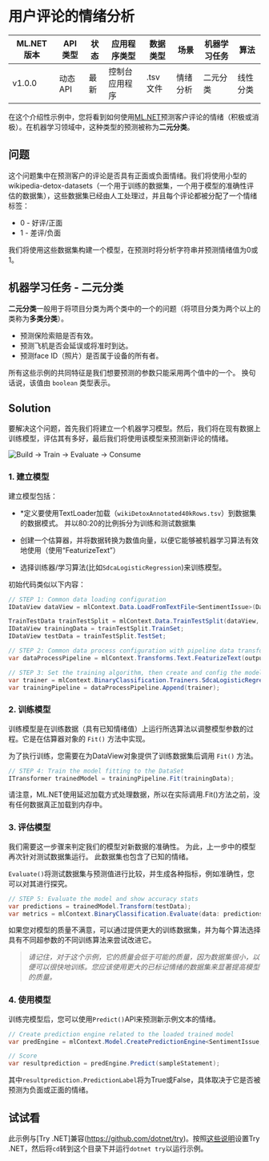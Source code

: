 # 用户评论的情绪分析

| ML.NET 版本 | API 类型          | 状态                        | 应用程序类型    | 数据类型 | 场景            | 机器学习任务                   | 算法                  |
|----------------|-------------------|-------------------------------|-------------|-----------|---------------------|---------------------------|-----------------------------|
| v1.0.0          | 动态API | 最新 |  控制台应用程序 | .tsv 文件 | 情绪分析 | 二元分类 | 线性分类 |

在这个介绍性示例中，您将看到如何使用[ML.NET](https://www.microsoft.com/net/./apps/machine-.-and-ai/ml-dotnet)预测客户评论的情绪（积极或消极）。在机器学习领域中，这种类型的预测被称为**二元分类**。

## 问题
这个问题集中在预测客户的评论是否具有正面或负面情绪。我们将使用小型的wikipedia-detox-datasets（一个用于训练的数据集，一个用于模型的准确性评估的数据集），这些数据集已经由人工处理过，并且每个评论都被分配了一个情绪标签：
* 0 - 好评/正面
* 1 - 差评/负面

我们将使用这些数据集构建一个模型，在预测时将分析字符串并预测情绪值为0或1。

## 机器学习任务 - 二元分类
**二元分类**一般用于将项目分类为两个类中的一个的问题（将项目分类为两个以上的类称为**多类分类**）。

* 预测保险索赔是否有效。
* 预测飞机是否会延误或将准时到达。
* 预测face ID（照片）是否属于设备的所有者。 

所有这些示例的共同特征是我们想要预测的参数只能采用两个值中的一个。 换句话说，该值由 `boolean` 类型表示。

## Solution
要解决这个问题，首先我们将建立一个机器学习模型。然后，我们将在现有数据上训练模型，评估其有多好，最后我们将使用该模型来预测新评论的情绪。 

![Build -> Train -> Evaluate -> Consume](../shared_content/modelpipeline.png)

### 1. 建立模型

建立模型包括：

* *定义要使用TextLoader加载（`wikiDetoxAnnotated40kRows.tsv`）到数据集的数据模式。 并以80:20的比例拆分为训练和测试数据集

* 创建一个估算器，并将数据转换为数值向量，以便它能够被机器学习算法有效地使用（使用“FeaturizeText”）

* 选择训练器/学习算法(比如`SdcaLogisticRegression`)来训练模型。

初始代码类似以下内容：

```cs --source-file ./SentimentAnalysis/SentimentAnalysisConsoleApp/Program.cs --project ./SentimentAnalysis/SentimentAnalysisConsoleApp/SentimentAnalysisConsoleApp.csproj --editable false  --region step1to3
// STEP 1: Common data loading configuration
IDataView dataView = mlContext.Data.LoadFromTextFile<SentimentIssue>(DataPath, hasHeader: true);

TrainTestData trainTestSplit = mlContext.Data.TrainTestSplit(dataView, testFraction: 0.2);
IDataView trainingData = trainTestSplit.TrainSet;
IDataView testData = trainTestSplit.TestSet;

// STEP 2: Common data process configuration with pipeline data transformations          
var dataProcessPipeline = mlContext.Transforms.Text.FeaturizeText(outputColumnName: "Features", inputColumnName: nameof(SentimentIssue.Text));

// STEP 3: Set the training algorithm, then create and config the modelBuilder                            
var trainer = mlContext.BinaryClassification.Trainers.SdcaLogisticRegression(labelColumnName: "Label", featureColumnName: "Features");
var trainingPipeline = dataProcessPipeline.Append(trainer);
```

### 2. 训练模型
训练模型是在训练数据（具有已知情绪值）上运行所选算法以调整模型参数的过程。它是在估算器对象的 `Fit()` 方法中实现。

为了执行训练，您需要在为DataView对象提供了训练数据集后调用 `Fit()` 方法。

```cs --source-file ./SentimentAnalysis/SentimentAnalysisConsoleApp/Program.cs --project ./SentimentAnalysis/SentimentAnalysisConsoleApp/SentimentAnalysisConsoleApp.csproj --editable false  --region step4
// STEP 4: Train the model fitting to the DataSet
ITransformer trainedModel = trainingPipeline.Fit(trainingData);
```

请注意，ML.NET使用延迟加载方式处理数据，所以在实际调用.Fit()方法之前，没有任何数据真正加载到内存中。

### 3. 评估模型

我们需要这一步骤来判定我们的模型对新数据的准确性。 为此，上一步中的模型再次针对测试数据集运行。 此数据集也包含了已知的情绪。

`Evaluate()`将测试数据集与预测值进行比较，并生成各种指标，例如准确性，您可以对其进行探究。 

```cs --source-file ./SentimentAnalysis/SentimentAnalysisConsoleApp/Program.cs --project ./SentimentAnalysis/SentimentAnalysisConsoleApp/SentimentAnalysisConsoleApp.csproj --editable false  --region step5
// STEP 5: Evaluate the model and show accuracy stats
var predictions = trainedModel.Transform(testData);
var metrics = mlContext.BinaryClassification.Evaluate(data: predictions, labelColumnName: "Label", scoreColumnName: "Score");
```

如果您对模型的质量不满意，可以通过提供更大的训练数据集，并为每个算法选择具有不同超参数的不同训练算法来尝试改进它。

>*请记住，对于这个示例，它的质量会低于可能的质量，因为数据集很小，以便可以很快地训练。您应该使用更大的已标记情绪的数据集来显著提高模型的质量。*

### 4. 使用模型

训练完模型后，您可以使用`Predict()`API来预测新示例文本的情绪。

```cs --source-file ./SentimentAnalysis/SentimentAnalysisConsoleApp/Program.cs --project ./SentimentAnalysis/SentimentAnalysisConsoleApp/SentimentAnalysisConsoleApp.csproj --editable false  --region consume
// Create prediction engine related to the loaded trained model
var predEngine = mlContext.Model.CreatePredictionEngine<SentimentIssue, SentimentPrediction>(trainedModel);

// Score
var resultprediction = predEngine.Predict(sampleStatement);
```

其中`resultprediction.PredictionLabel`将为True或False，具体取决于它是否被预测为负面或正面的情绪。


## 试试看
此示例与[Try .NET]兼容(https://github.com/dotnet/try)。按照[这些说明](https://github.com/dotnet/try#setup)设置Try .NET，然后将`cd`转到这个目录下并运行`dotnet try`以运行示例。
```cs --source-file ./SentimentAnalysis/SentimentAnalysisConsoleApp/Program.cs --project ./SentimentAnalysis/SentimentAnalysisConsoleApp/SentimentAnalysisConsoleApp.csproj  --region try
```